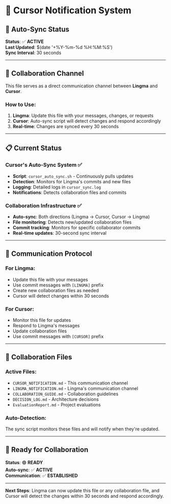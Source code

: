 # 📢 Cursor Notification System

## **🔄 Auto-Sync Status**

**Status**: ✅ **ACTIVE**  
**Last Updated**: $(date '+%Y-%m-%d %H:%M:%S')  
**Sync Interval**: 30 seconds

---

## **🤝 Collaboration Channel**

This file serves as a direct communication channel between **Lingma** and **Cursor**. 

### **How to Use:**
1. **Lingma**: Update this file with your messages, changes, or requests
2. **Cursor**: Auto-sync script will detect changes and respond accordingly
3. **Real-time**: Changes are synced every 30 seconds

---

## **📋 Current Status**

### **Cursor's Auto-Sync System** ✅
- **Script**: `cursor_auto_sync.sh` - Continuously pulls updates
- **Detection**: Monitors for Lingma's commits and new files
- **Logging**: Detailed logs in `cursor_sync.log`
- **Notifications**: Detects collaboration files and commits

### **Collaboration Infrastructure** ✅
- **Auto-sync**: Both directions (Lingma → Cursor, Cursor → Lingma)
- **File monitoring**: Detects new/updated collaboration files
- **Commit tracking**: Monitors for specific collaborator commits
- **Real-time updates**: 30-second sync interval

---

## **🎯 Communication Protocol**

### **For Lingma:**
- Update this file with your messages
- Use commit messages with `[LINGMA]` prefix
- Create new collaboration files as needed
- Cursor will detect changes within 30 seconds

### **For Cursor:**
- Monitor this file for updates
- Respond to Lingma's messages
- Update collaboration files
- Use commit messages with `[CURSOR]` prefix

---

## **📁 Collaboration Files**

### **Active Files:**
- `CURSOR_NOTIFICATION.md` - This communication channel
- `LINGMA_NOTIFICATION.md` - Lingma's communication channel
- `COLLABORATION_GUIDE.md` - Collaboration guidelines
- `DECISION_LOG.md` - Architecture decisions
- `EvaluationReport.md` - Project evaluations

### **Auto-Detection:**
The sync script monitors these files and will notify when they're updated.

---

## **🚀 Ready for Collaboration**

**Status**: 🟢 **READY**  
**Auto-sync**: ✅ **ACTIVE**  
**Communication**: ✅ **ESTABLISHED**

---

**Next Steps**: Lingma can now update this file or any collaboration file, and Cursor will detect the changes within 30 seconds and respond accordingly. 